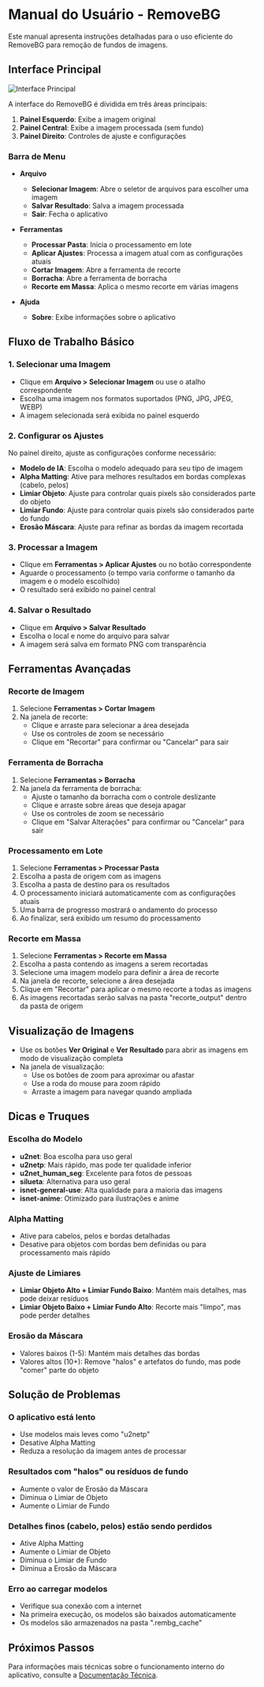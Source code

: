 # Manual do Usuário - RemoveBG

Este manual apresenta instruções detalhadas para o uso eficiente do RemoveBG para remoção de fundos de imagens.

## Interface Principal

![Interface Principal](diagrama_interface.png)

A interface do RemoveBG é dividida em três áreas principais:

1. **Painel Esquerdo**: Exibe a imagem original
2. **Painel Central**: Exibe a imagem processada (sem fundo)
3. **Painel Direito**: Controles de ajuste e configurações

### Barra de Menu

- **Arquivo**
  - **Selecionar Imagem**: Abre o seletor de arquivos para escolher uma imagem
  - **Salvar Resultado**: Salva a imagem processada
  - **Sair**: Fecha o aplicativo

- **Ferramentas**
  - **Processar Pasta**: Inicia o processamento em lote
  - **Aplicar Ajustes**: Processa a imagem atual com as configurações atuais
  - **Cortar Imagem**: Abre a ferramenta de recorte
  - **Borracha**: Abre a ferramenta de borracha
  - **Recorte em Massa**: Aplica o mesmo recorte em várias imagens

- **Ajuda**
  - **Sobre**: Exibe informações sobre o aplicativo

## Fluxo de Trabalho Básico

### 1. Selecionar uma Imagem

- Clique em **Arquivo > Selecionar Imagem** ou use o atalho correspondente
- Escolha uma imagem nos formatos suportados (PNG, JPG, JPEG, WEBP)
- A imagem selecionada será exibida no painel esquerdo

### 2. Configurar os Ajustes

No painel direito, ajuste as configurações conforme necessário:

- **Modelo de IA**: Escolha o modelo adequado para seu tipo de imagem
- **Alpha Matting**: Ative para melhores resultados em bordas complexas (cabelo, pelos)
- **Limiar Objeto**: Ajuste para controlar quais pixels são considerados parte do objeto
- **Limiar Fundo**: Ajuste para controlar quais pixels são considerados parte do fundo
- **Erosão Máscara**: Ajuste para refinar as bordas da imagem recortada

### 3. Processar a Imagem

- Clique em **Ferramentas > Aplicar Ajustes** ou no botão correspondente
- Aguarde o processamento (o tempo varia conforme o tamanho da imagem e o modelo escolhido)
- O resultado será exibido no painel central

### 4. Salvar o Resultado

- Clique em **Arquivo > Salvar Resultado**
- Escolha o local e nome do arquivo para salvar
- A imagem será salva em formato PNG com transparência

## Ferramentas Avançadas

### Recorte de Imagem

1. Selecione **Ferramentas > Cortar Imagem**
2. Na janela de recorte:
   - Clique e arraste para selecionar a área desejada
   - Use os controles de zoom se necessário
   - Clique em "Recortar" para confirmar ou "Cancelar" para sair

### Ferramenta de Borracha

1. Selecione **Ferramentas > Borracha**
2. Na janela da ferramenta de borracha:
   - Ajuste o tamanho da borracha com o controle deslizante
   - Clique e arraste sobre áreas que deseja apagar
   - Use os controles de zoom se necessário
   - Clique em "Salvar Alterações" para confirmar ou "Cancelar" para sair

### Processamento em Lote

1. Selecione **Ferramentas > Processar Pasta**
2. Escolha a pasta de origem com as imagens
3. Escolha a pasta de destino para os resultados
4. O processamento iniciará automaticamente com as configurações atuais
5. Uma barra de progresso mostrará o andamento do processo
6. Ao finalizar, será exibido um resumo do processamento

### Recorte em Massa

1. Selecione **Ferramentas > Recorte em Massa**
2. Escolha a pasta contendo as imagens a serem recortadas
3. Selecione uma imagem modelo para definir a área de recorte
4. Na janela de recorte, selecione a área desejada
5. Clique em "Recortar" para aplicar o mesmo recorte a todas as imagens
6. As imagens recortadas serão salvas na pasta "recorte_output" dentro da pasta de origem

## Visualização de Imagens

- Use os botões **Ver Original** e **Ver Resultado** para abrir as imagens em modo de visualização completa
- Na janela de visualização:
  - Use os botões de zoom para aproximar ou afastar
  - Use a roda do mouse para zoom rápido
  - Arraste a imagem para navegar quando ampliada

## Dicas e Truques

### Escolha do Modelo

- **u2net**: Boa escolha para uso geral
- **u2netp**: Mais rápido, mas pode ter qualidade inferior
- **u2net_human_seg**: Excelente para fotos de pessoas
- **silueta**: Alternativa para uso geral
- **isnet-general-use**: Alta qualidade para a maioria das imagens
- **isnet-anime**: Otimizado para ilustrações e anime

### Alpha Matting

- Ative para cabelos, pelos e bordas detalhadas
- Desative para objetos com bordas bem definidas ou para processamento mais rápido

### Ajuste de Limiares

- **Limiar Objeto Alto + Limiar Fundo Baixo**: Mantém mais detalhes, mas pode deixar resíduos
- **Limiar Objeto Baixo + Limiar Fundo Alto**: Recorte mais "limpo", mas pode perder detalhes

### Erosão da Máscara

- Valores baixos (1-5): Mantém mais detalhes das bordas
- Valores altos (10+): Remove "halos" e artefatos do fundo, mas pode "comer" parte do objeto

## Solução de Problemas

### O aplicativo está lento

- Use modelos mais leves como "u2netp"
- Desative Alpha Matting
- Reduza a resolução da imagem antes de processar

### Resultados com "halos" ou resíduos de fundo

- Aumente o valor de Erosão da Máscara
- Diminua o Limiar de Objeto
- Aumente o Limiar de Fundo

### Detalhes finos (cabelo, pelos) estão sendo perdidos

- Ative Alpha Matting
- Aumente o Limiar de Objeto
- Diminua o Limiar de Fundo
- Diminua a Erosão da Máscara

### Erro ao carregar modelos

- Verifique sua conexão com a internet
- Na primeira execução, os modelos são baixados automaticamente
- Os modelos são armazenados na pasta ".rembg_cache"

## Próximos Passos

Para informações mais técnicas sobre o funcionamento interno do aplicativo, consulte a [Documentação Técnica](documentacao_tecnica.md).
